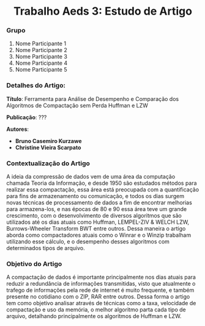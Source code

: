 <h1 align="center"><b> Trabalho Aeds 3: Estudo de Artigo</h1></b>  

### **Grupo**    
1. Nome Participante 1  
2. Nome Participante 2  
3. Nome Participante 3  
4. Nome Participante 4  
5. Nome Participante 5 
### **Detalhes do Artigo**:
**Título**: Ferramenta para Análise de Desempenho e Comparação dos Algoritmos de Compactação sem Perda Huffman e LZW  

**Publicação**: ???  

**Autores**:
- **Bruno Casemiro Kurzawe**    
- **Christine Vieira Scarpato**  
  
 

### Contextualização do Artigo  

A ideia da compressão de dados vem de uma área da computação chamada Teoria da Informação, e desde 1950 são estudados métodos para realizar essa compactação, essa área está preocupada com a quantificação para fins de armazenamento ou comunicação, e todos os dias surgem novas técnicas de processamento de dados a fim de encontrar melhorias para armazena-los, e nas épocas de 80 e 90 essa área teve um grande crescimento, com o desenvolvimento de diversos algoritmos que são utilizados até os dias atuais como Huffman, LEMPEL-ZIV & WELCH LZW, Burrows-Wheeler Transform BWT entre outros. Dessa maneira o artigo aborda como compactadores atuais como o Winrar e o Winzip trabalham utilizando esse cálculo, e o desempenho desses algoritmos com determinados tipos de arquivo.  

### Objetivo do Artigo 

A compactação de dados é importante principalmente nos dias atuais para reduzir a redundância de informações transmitidas, visto que atualmente o trafego de informações pela rede de internet é muito frequente, e também presente no cotidiano com o ZIP, RAR entre outros. Dessa forma o artigo tem como objetivo analisar através de técnicas como a taxa, velocidade de compactação e uso da memória, o melhor algoritmo parta cada tipo de arquivo, detalhando principalmente os algoritmos de Huffman e LZW.  
